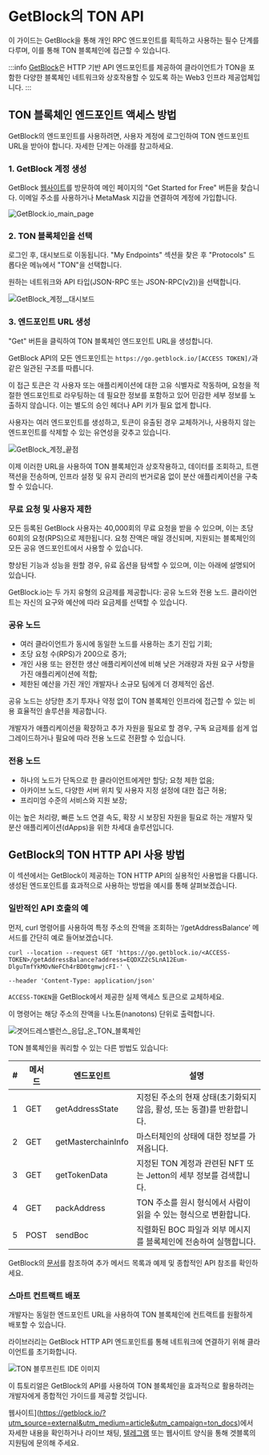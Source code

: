 # GetBlock의 TON API

이 가이드는 GetBlock을 통해 개인 RPC 엔드포인트를 획득하고 사용하는 필수 단계를 다루며, 이를 통해 TON 블록체인에 접근할 수 있습니다.

:::info
[GetBlock](https://getblock.io/)은 HTTP 기반 API 엔드포인트를 제공하여 클라이언트가 TON을 포함한 다양한 블록체인 네트워크와 상호작용할 수 있도록 하는 Web3 인프라 제공업체입니다.
:::

## TON 블록체인 엔드포인트 액세스 방법

GetBlock의 엔드포인트를 사용하려면, 사용자 계정에 로그인하여 TON 엔드포인트 URL을 받아야 합니다. 자세한 단계는 아래를 참고하세요.

### 1. GetBlock 계정 생성

GetBlock [웹사이트](https://getblock.io/?utm_source=external\&utm_medium=article\&utm_campaign=ton_docs)를 방문하여 메인 페이지의 "Get Started for Free" 버튼을 찾습니다. 이메일 주소를 사용하거나 MetaMask 지갑을 연결하여 계정에 가입합니다.

![GetBlock.io\_main\_page](/img/docs/getblock-img/unnamed-2.png?=RAW)

### 2. TON 블록체인을 선택

로그인 후, 대시보드로 이동됩니다. "My Endpoints" 섹션을 찾은 후 "Protocols" 드롭다운 메뉴에서 "TON"을 선택합니다.

원하는 네트워크와 API 타입(JSON-RPC 또는 JSON-RPC(v2))을 선택합니다.

![GetBlock\_계정\_\_대시보드](/img/docs/getblock-img/unnamed-4.png)

### 3. 엔드포인트 URL 생성

"Get" 버튼을 클릭하여 TON 블록체인 엔드포인트 URL을 생성합니다.

GetBlock API의 모든 엔드포인트는 `https://go.getblock.io/[ACCESS TOKEN]/`과 같은 일관된 구조를 따릅니다.

이 접근 토큰은 각 사용자 또는 애플리케이션에 대한 고유 식별자로 작동하며, 요청을 적절한 엔드포인트로 라우팅하는 데 필요한 정보를 포함하고 있어 민감한 세부 정보를 노출하지 않습니다. 이는 별도의 승인 헤더나 API 키가 필요 없게 합니다.

사용자는 여러 엔드포인트를 생성하고, 토큰이 유출된 경우 교체하거나, 사용하지 않는 엔드포인트를 삭제할 수 있는 유연성을 갖추고 있습니다.

![GetBlock\_계정\_끝점](/img/docs/getblock-img/unnamed-3.png)

이제 이러한 URL을 사용하여 TON 블록체인과 상호작용하고, 데이터를 조회하고, 트랜잭션을 전송하며, 인프라 설정 및 유지 관리의 번거로움 없이 분산 애플리케이션을 구축할 수 있습니다.

### 무료 요청 및 사용자 제한

모든 등록된 GetBlock 사용자는 40,000회의 무료 요청을 받을 수 있으며, 이는 초당 60회의 요청(RPS)으로 제한됩니다. 요청 잔액은 매일 갱신되며, 지원되는 블록체인의 모든 공유 엔드포인트에서 사용할 수 있습니다.

향상된 기능과 성능을 원할 경우, 유료 옵션을 탐색할 수 있으며, 이는 아래에 설명되어 있습니다.

GetBlock.io는 두 가지 유형의 요금제를 제공합니다: 공유 노드와 전용 노드. 클라이언트는 자신의 요구와 예산에 따라 요금제를 선택할 수 있습니다.

### 공유 노드

- 여러 클라이언트가 동시에 동일한 노드를 사용하는 초기 진입 기회;
- 초당 요청 수(RPS)가 200으로 증가;
- 개인 사용 또는 완전한 생산 애플리케이션에 비해 낮은 거래량과 자원 요구 사항을 가진 애플리케이션에 적합;
- 제한된 예산을 가진 개인 개발자나 소규모 팀에게 더 경제적인 옵션.

공유 노드는 상당한 초기 투자나 약정 없이 TON 블록체인 인프라에 접근할 수 있는 비용 효율적인 솔루션을 제공합니다.

개발자가 애플리케이션을 확장하고 추가 자원을 필요로 할 경우, 구독 요금제를 쉽게 업그레이드하거나 필요에 따라 전용 노드로 전환할 수 있습니다.

### 전용 노드

- 하나의 노드가 단독으로 한 클라이언트에게만 할당;
  요청 제한 없음;
- 아카이브 노드, 다양한 서버 위치 및 사용자 지정 설정에 대한 접근 허용;
- 프리미엄 수준의 서비스와 지원 보장;

이는 높은 처리량, 빠른 노드 연결 속도, 확장 시 보장된 자원을 필요로 하는 개발자 및 분산 애플리케이션(dApps)을 위한 차세대 솔루션입니다.

## GetBlock의 TON HTTP API 사용 방법

이 섹션에서는 GetBlock이 제공하는 TON HTTP API의 실용적인 사용법을 다룹니다. 생성된 엔드포인트를 효과적으로 사용하는 방법을 예시를 통해 살펴보겠습니다.

### 일반적인 API 호출의 예

먼저, curl 명령어를 사용하여 특정 주소의 잔액을 조회하는 ‘/getAddressBalance’ 메서드를 간단히 예로 들어보겠습니다.

```
curl --location --request GET 'https://go.getblock.io/<ACCESS-TOKEN>/getAddressBalance?address=EQDXZ2c5LnA12Eum-DlguTmfYkMOvNeFCh4rBD0tgmwjcFI-' \

--header 'Content-Type: application/json'
```

`ACCESS-TOKEN`을 GetBlock에서 제공한 실제 액세스 토큰으로 교체하세요.

이 명령어는 해당 주소의 잔액을 나노톤(nanotons) 단위로 출력합니다.

![겟어드레스밸런스\_응답\_온\_TON\_블록체인](/img/docs/getblock-img/unnamed-2.png)

TON 블록체인을 쿼리할 수 있는 다른 방법도 있습니다:

| # | 메서드  | 엔드포인트              | 설명                                                                            |
| - | ---- | ------------------ | ----------------------------------------------------------------------------- |
| 1 | GET  | getAddressState    | 지정된 주소의 현재 상태(초기화되지 않음, 활성, 또는 동결)를 반환합니다. |
| 2 | GET  | getMasterchainInfo | 마스터체인의 상태에 대한 정보를 가져옵니다.                                      |
| 3 | GET  | getTokenData       | 지정된 TON 계정과 관련된 NFT 또는 Jetton의 세부 정보를 검색합니다.                  |
| 4 | GET  | packAddress        | TON 주소를 원시 형식에서 사람이 읽을 수 있는 형식으로 변환합니다.                       |
| 5 | POST | sendBoc            | 직렬화된 BOC 파일과 외부 메시지를 블록체인에 전송하여 실행합니다.                        |

GetBlock의 [문서](https://getblock.io/docs/ton/json-rpc/ton_jsonrpc/)를 참조하여 추가 메서드 목록과 예제 및 종합적인 API 참조를 확인하세요.

### 스마트 컨트랙트 배포

개발자는 동일한 엔드포인트 URL을 사용하여 TON 블록체인에 컨트랙트를 원활하게 배포할 수 있습니다.

라이브러리는 GetBlock HTTP API 엔드포인트를 통해 네트워크에 연결하기 위해 클라이언트를 초기화합니다.

![TON 블루프린트 IDE 이미지](/img/docs/getblock-img/unnamed-6.png)

이 튜토리얼은 GetBlock의 API를 사용하여 TON 블록체인을 효과적으로 활용하려는 개발자에게 종합적인 가이드를 제공할 것입니다.

웹사이트](https://getblock.io/?utm_source=external&utm_medium=article&utm_campaign=ton_docs)에서 자세한 내용을 확인하거나 라이브 채팅, [텔레그램](https://t.me/GetBlock_Support_Bot) 또는 웹사이트 양식을 통해 겟블록의 지원팀에 문의해 주세요.
